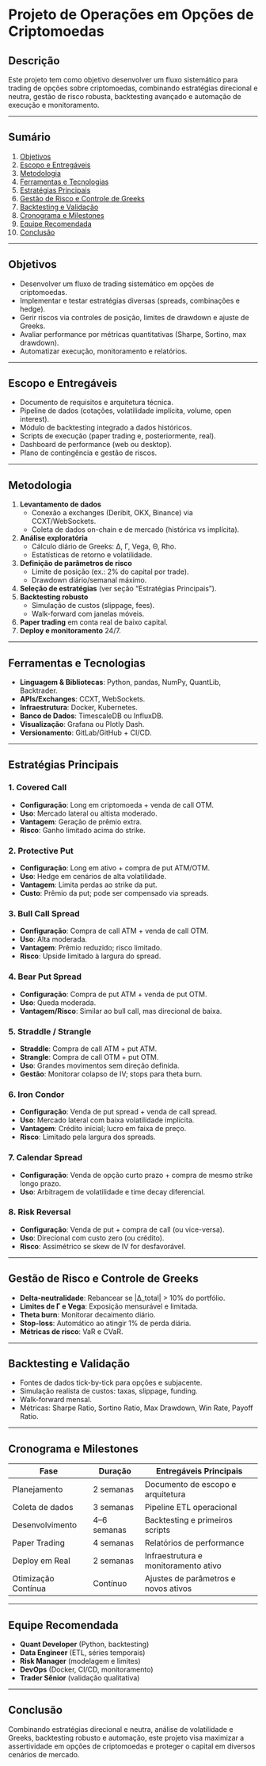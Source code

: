 # Projeto de Operações em Opções de Criptomoedas

## Descrição

Este projeto tem como objetivo desenvolver um fluxo sistemático para trading de opções sobre criptomoedas, combinando estratégias direcional e neutra, gestão de risco robusta, backtesting avançado e automação de execução e monitoramento.

---

## Sumário

1. [Objetivos](#objetivos)
2. [Escopo e Entregáveis](#escopo-e-entregáveis)
3. [Metodologia](#metodologia)
4. [Ferramentas e Tecnologias](#ferramentas-e-tecnologias)
5. [Estratégias Principais](#estratégias-principais)
6. [Gestão de Risco e Controle de Greeks](#gestão-de-risco-e-controle-de-greeks)
7. [Backtesting e Validação](#backtesting-e-validação)
8. [Cronograma e Milestones](#cronograma-e-milestones)
9. [Equipe Recomendada](#equipe-recomendada)
10. [Conclusão](#conclusão)

---

## Objetivos

- Desenvolver um fluxo de trading sistemático em opções de criptomoedas.
- Implementar e testar estratégias diversas (spreads, combinações e hedge).
- Gerir riscos via controles de posição, limites de drawdown e ajuste de Greeks.
- Avaliar performance por métricas quantitativas (Sharpe, Sortino, max drawdown).
- Automatizar execução, monitoramento e relatórios.

---

## Escopo e Entregáveis

- Documento de requisitos e arquitetura técnica.
- Pipeline de dados (cotações, volatilidade implícita, volume, open interest).
- Módulo de backtesting integrado a dados históricos.
- Scripts de execução (paper trading e, posteriormente, real).
- Dashboard de performance (web ou desktop).
- Plano de contingência e gestão de riscos.

---

## Metodologia

1. **Levantamento de dados**
   - Conexão a exchanges (Deribit, OKX, Binance) via CCXT/WebSockets.
   - Coleta de dados on-chain e de mercado (histórica vs implícita).
2. **Análise exploratória**
   - Cálculo diário de Greeks: Δ, Γ, Vega, Θ, Rho.
   - Estatísticas de retorno e volatilidade.
3. **Definição de parâmetros de risco**
   - Limite de posição (ex.: 2% do capital por trade).
   - Drawdown diário/semanal máximo.
4. **Seleção de estratégias** (ver seção “Estratégias Principais”).
5. **Backtesting robusto**
   - Simulação de custos (slippage, fees).
   - Walk-forward com janelas móveis.
6. **Paper trading** em conta real de baixo capital.
7. **Deploy e monitoramento** 24/7.

---

## Ferramentas e Tecnologias

- **Linguagem & Bibliotecas**: Python, pandas, NumPy, QuantLib, Backtrader.
- **APIs/Exchanges**: CCXT, WebSockets.
- **Infraestrutura**: Docker, Kubernetes.
- **Banco de Dados**: TimescaleDB ou InfluxDB.
- **Visualização**: Grafana ou Plotly Dash.
- **Versionamento**: GitLab/GitHub + CI/CD.

---

## Estratégias Principais

### 1. Covered Call

- **Configuração**: Long em criptomoeda + venda de call OTM.
- **Uso**: Mercado lateral ou altista moderado.
- **Vantagem**: Geração de prêmio extra.
- **Risco**: Ganho limitado acima do strike.

### 2. Protective Put

- **Configuração**: Long em ativo + compra de put ATM/OTM.
- **Uso**: Hedge em cenários de alta volatilidade.
- **Vantagem**: Limita perdas ao strike da put.
- **Custo**: Prêmio da put; pode ser compensado via spreads.

### 3. Bull Call Spread

- **Configuração**: Compra de call ATM + venda de call OTM.
- **Uso**: Alta moderada.
- **Vantagem**: Prêmio reduzido; risco limitado.
- **Risco**: Upside limitado à largura do spread.

### 4. Bear Put Spread

- **Configuração**: Compra de put ATM + venda de put OTM.
- **Uso**: Queda moderada.
- **Vantagem/Risco**: Similar ao bull call, mas direcional de baixa.

### 5. Straddle / Strangle

- **Straddle**: Compra de call ATM + put ATM.
- **Strangle**: Compra de call OTM + put OTM.
- **Uso**: Grandes movimentos sem direção definida.
- **Gestão**: Monitorar colapso de IV; stops para theta burn.

### 6. Iron Condor

- **Configuração**: Venda de put spread + venda de call spread.
- **Uso**: Mercado lateral com baixa volatilidade implícita.
- **Vantagem**: Crédito inicial; lucro em faixa de preço.
- **Risco**: Limitado pela largura dos spreads.

### 7. Calendar Spread

- **Configuração**: Venda de opção curto prazo + compra de mesmo strike longo prazo.
- **Uso**: Arbitragem de volatilidade e time decay diferencial.

### 8. Risk Reversal

- **Configuração**: Venda de put + compra de call (ou vice-versa).
- **Uso**: Direcional com custo zero (ou crédito).
- **Risco**: Assimétrico se skew de IV for desfavorável.

---

## Gestão de Risco e Controle de Greeks

- **Delta-neutralidade**: Rebancear se |Δ_total| > 10% do portfólio.
- **Limites de Γ e Vega**: Exposição mensurável e limitada.
- **Theta burn**: Monitorar decaimento diário.
- **Stop-loss**: Automático ao atingir 1% de perda diária.
- **Métricas de risco**: VaR e CVaR.

---

## Backtesting e Validação

- Fontes de dados tick-by-tick para opções e subjacente.
- Simulação realista de custos: taxas, slippage, funding.
- Walk-forward mensal.
- Métricas: Sharpe Ratio, Sortino Ratio, Max Drawdown, Win Rate, Payoff Ratio.

---

## Cronograma e Milestones

| Fase                | Duração     | Entregáveis Principais               |
| ------------------- | ----------- | ------------------------------------ |
| Planejamento        | 2 semanas   | Documento de escopo e arquitetura    |
| Coleta de dados     | 3 semanas   | Pipeline ETL operacional             |
| Desenvolvimento     | 4–6 semanas | Backtesting e primeiros scripts      |
| Paper Trading       | 4 semanas   | Relatórios de performance            |
| Deploy em Real      | 2 semanas   | Infraestrutura e monitoramento ativo |
| Otimização Contínua | Contínuo    | Ajustes de parâmetros e novos ativos |

---

## Equipe Recomendada

- **Quant Developer** (Python, backtesting)
- **Data Engineer** (ETL, séries temporais)
- **Risk Manager** (modelagem e limites)
- **DevOps** (Docker, CI/CD, monitoramento)
- **Trader Sênior** (validação qualitativa)

---

## Conclusão

Combinando estratégias direcional e neutra, análise de volatilidade e Greeks, backtesting robusto e automação, este projeto visa maximizar a assertividade em opções de criptomoedas e proteger o capital em diversos cenários de mercado.
